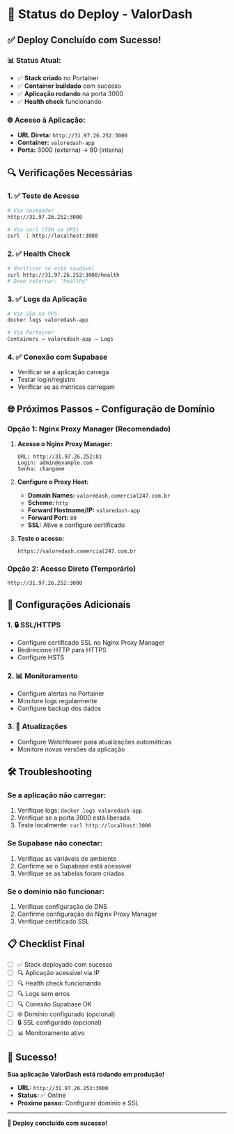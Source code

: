 # 🚀 Status do Deploy - ValorDash

## ✅ **Deploy Concluído com Sucesso!**

### **📊 Status Atual:**
- ✅ **Stack criado** no Portainer
- ✅ **Container buildado** com sucesso
- ✅ **Aplicação rodando** na porta 3000
- ✅ **Health check** funcionando

### **🌐 Acesso à Aplicação:**
- **URL Direta:** `http://31.97.26.252:3000`
- **Container:** `valoredash-app`
- **Porta:** 3000 (externa) → 80 (interna)

## 🔍 **Verificações Necessárias**

### **1. ✅ Teste de Acesso**
```bash
# Via navegador
http://31.97.26.252:3000

# Via curl (SSH na VPS)
curl -I http://localhost:3000
```

### **2. ✅ Health Check**
```bash
# Verificar se está saudável
curl http://31.97.26.252:3000/health
# Deve retornar: "healthy"
```

### **3. ✅ Logs da Aplicação**
```bash
# Via SSH na VPS
docker logs valoredash-app

# Via Portainer
Containers → valoredash-app → Logs
```

### **4. ✅ Conexão com Supabase**
- Verificar se a aplicação carrega
- Testar login/registro
- Verificar se as métricas carregam

## 🌐 **Próximos Passos - Configuração de Domínio**

### **Opção 1: Nginx Proxy Manager (Recomendado)**

1. **Acesse o Nginx Proxy Manager:**
   ```
   URL: http://31.97.26.252:81
   Login: admin@example.com
   Senha: changeme
   ```

2. **Configure o Proxy Host:**
   - **Domain Names:** `valoredash.comercial247.com.br`
   - **Scheme:** `http`
   - **Forward Hostname/IP:** `valoredash-app`
   - **Forward Port:** `80`
   - **SSL:** Ative e configure certificado

3. **Teste o acesso:**
   ```
   https://valoredash.comercial247.com.br
   ```

### **Opção 2: Acesso Direto (Temporário)**
```
http://31.97.26.252:3000
```

## 🔧 **Configurações Adicionais**

### **1. 🔒 SSL/HTTPS**
- Configure certificado SSL no Nginx Proxy Manager
- Redirecione HTTP para HTTPS
- Configure HSTS

### **2. 📊 Monitoramento**
- Configure alertas no Portainer
- Monitore logs regularmente
- Configure backup dos dados

### **3. 🔄 Atualizações**
- Configure Watchtower para atualizações automáticas
- Monitore novas versões da aplicação

## 🛠️ **Troubleshooting**

### **Se a aplicação não carregar:**
1. Verifique logs: `docker logs valoredash-app`
2. Verifique se a porta 3000 está liberada
3. Teste localmente: `curl http://localhost:3000`

### **Se Supabase não conectar:**
1. Verifique as variáveis de ambiente
2. Confirme se o Supabase está acessível
3. Verifique se as tabelas foram criadas

### **Se o domínio não funcionar:**
1. Verifique configuração do DNS
2. Confirme configuração do Nginx Proxy Manager
3. Verifique certificado SSL

## 📋 **Checklist Final**

- [ ] ✅ Stack deployado com sucesso
- [ ] 🔍 Aplicação acessível via IP
- [ ] 🔍 Health check funcionando
- [ ] 🔍 Logs sem erros
- [ ] 🔍 Conexão Supabase OK
- [ ] 🌐 Domínio configurado (opcional)
- [ ] 🔒 SSL configurado (opcional)
- [ ] 📊 Monitoramento ativo

## 🎉 **Sucesso!**

**Sua aplicação ValorDash está rodando em produção!**

- **URL:** `http://31.97.26.252:3000`
- **Status:** ✅ Online
- **Próximo passo:** Configurar domínio e SSL

---

**🚀 Deploy concluído com sucesso!**
